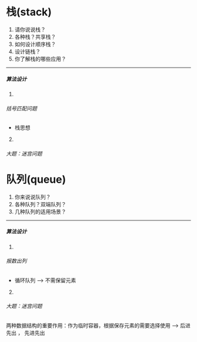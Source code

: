 # 栈(stack)

1. 请你说说栈？
2. 各种栈？共享栈？
3. 如何设计顺序栈？
4. 设计链栈？
5. 你了解栈的哪些应用？

----

##### 算法设计

1.

###### 括号匹配问题

- 栈思想

2.

###### 大题：迷宫问题



# 队列(queue)

1. 你来说说队列？
2. 各种队列？双端队列？
3. 几种队列的适用场景？

----

##### 算法设计

1.

###### 报数出列

- 循环队列 --> 不需保留元素

2.

###### 大题：迷宫问题





两种数据结构的重要作用：作为临时容器，根据保存元素的需要选择使用 --> 后进先出 ， 先进先出

